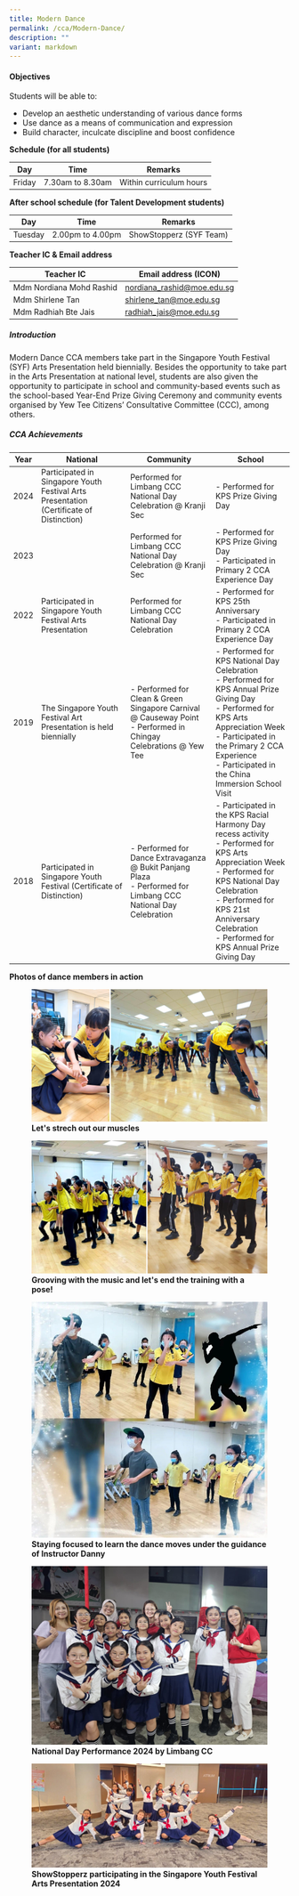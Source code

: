 ```yaml
---
title: Modern Dance
permalink: /cca/Modern-Dance/
description: ""
variant: markdown
---
```

#### **Objectives**

  
Students will be able to:  
  

*   Develop an aesthetic understanding of various dance forms
*   Use dance as a means of communication and expression
*   Build character, inculcate discipline and boost confidence

  

**Schedule (for all students)**

| Day | Time | Remarks |
| --- | --- | --- |
| Friday | 7.30am to 8.30am | Within curriculum hours |

**After school schedule (for Talent Development students)**

| Day | Time | Remarks |
| --- | --- | --- |
| Tuesday | 2.00pm to 4.00pm | ShowStopperz (SYF Team) |

  

**Teacher IC &amp; Email address**

  

| Teacher IC | Email address (ICON) |
| --- | --- |
| Mdm Nordiana Mohd Rashid | nordiana_rashid@moe.edu.sg |
| Mdm Shirlene Tan | shirlene_tan@moe.edu.sg |
| Mdm Radhiah Bte Jais | radhiah_jais@moe.edu.sg |
  

##### **Introduction**

  

Modern Dance CCA members take part in the Singapore Youth Festival (SYF) Arts Presentation held biennially. Besides the opportunity to take part in the Arts Presentation at national level, students are also given the opportunity to participate in school and community-based events such as the school-based Year-End Prize Giving Ceremony and community events organised by Yew Tee Citizens’ Consultative Committee (CCC), among others.

##### **CCA Achievements**



| Year | National | Community | School |
| -------- | -------- | -------- | -------- |
| 2024     | Participated in Singapore Youth Festival Arts Presentation (Certificate of Distinction)     | Performed for Limbang CCC National Day Celebration @ Kranji Sec    |   - Performed for KPS Prize Giving Day
| 2023     |      | Performed for Limbang CCC National Day Celebration @ Kranji Sec    | - Performed for KPS Prize Giving Day <br> - Participated in Primary 2 CCA Experience Day      |
| 2022     | Participated in Singapore Youth Festival Arts Presentation      | Performed for Limbang CCC National Day Celebration     | - Performed for KPS 25th Anniversary <br> - Participated in Primary 2 CCA Experience Day     |
| 2019     | The Singapore Youth Festival Art Presentation is held biennially     | - Performed for Clean &amp; Green Singapore Carnival @ Causeway Point <br> - Performed in Chingay Celebrations @ Yew Tee    | - Performed for KPS National Day Celebration <br> - Performed for KPS Annual Prize Giving Day <br> - Performed for KPS Arts Appreciation Week <br> - Participated in the Primary 2 CCA Experience <br> - Participated in the China Immersion School Visit     |
| 2018     | Participated in Singapore Youth Festival (Certificate of Distinction)     | - Performed for Dance Extravaganza @ Bukit Panjang Plaza <br> - Performed for Limbang CCC National Day Celebration     | - Participated in the KPS Racial Harmony Day recess activity <br> - Performed for KPS Arts Appreciation Week <br> - Performed for KPS National Day Celebration <br> - Performed for KPS 21st Anniversary Celebration <br> - Performed for KPS Annual Prize Giving Day     |



  

**Photos of dance members in action**


<figure>

<img src="/images/Our%20Curriculum/Departments/CCA/Modern%20Dance/modern_dance_2025.png">
<figcaption> <strong>  Let's strech out our muscles</strong> </figcaption>


</figure>
	
<figure>

<img src="/images/Our%20Curriculum/Departments/CCA/Modern%20Dance/modern_dance_2_2025.png">
<figcaption> <strong>  Grooving with the music and let's end the training with a pose!</strong> </figcaption>


</figure>

<figure>

<img src="/images/Our%20Curriculum/Departments/CCA/Modern%20Dance/dance-3.jpg">

<figcaption> <strong>  Staying focused to learn the dance moves under the guidance of Instructor Danny  </strong> </figcaption>

</figure>

<figure>

<img src="/images/Our%20Curriculum/Departments/CCA/Modern%20Dance/national_day_performance_limbang_2024.jpg">

<figcaption> <strong>  National Day Performance 2024 by Limbang CC  </strong> </figcaption>

</figure>

<figure>

<img src="/images/Our%20Curriculum/Departments/CCA/Modern%20Dance/modern_dance_2024.jpg">


<figcaption> <strong> ShowStopperz participating in the Singapore Youth Festival Arts Presentation 2024  </strong> </figcaption>


</figure>